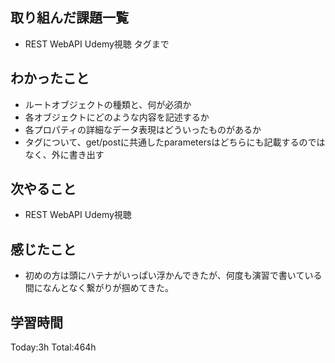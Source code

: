 ## 取り組んだ課題一覧
- REST WebAPI Udemy視聴 タグまで

## わかったこと
- ルートオブジェクトの種類と、何が必須か
- 各オブジェクトにどのような内容を記述するか
- 各プロパティの詳細なデータ表現はどういったものがあるか
- タグについて、get/postに共通したparametersはどちらにも記載するのではなく、外に書き出す
  
## 次やること
- REST WebAPI Udemy視聴

## 感じたこと
- 初めの方は頭にハテナがいっぱい浮かんできたが、何度も演習で書いている間になんとなく繋がりが掴めてきた。

## 学習時間
Today:3h
Total:464h
